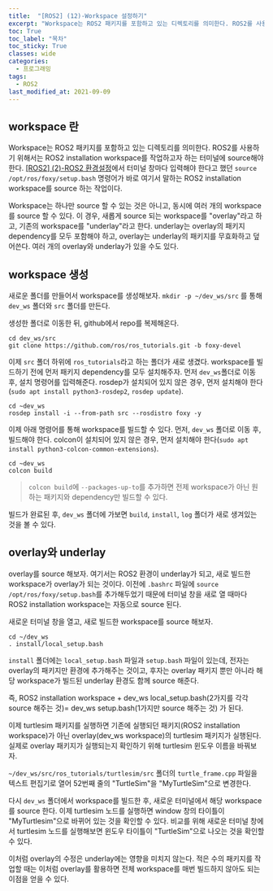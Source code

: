 ```yaml
---
title:  "[ROS2] (12)-Workspace 설정하기"
excerpt: "Workspace는 ROS2 패키지를 포함하고 있는 디렉토리를 의미한다. ROS2를 사용하기 위해서는 ROS2 installation workspace를 작업하고자 하는 터미널에 source해야 한다. "
toc: True
toc_label: "목차"
toc_sticky: True
classes: wide
categories:
  - 프로그래밍
tags:
  - ROS2
last_modified_at: 2021-09-09
---
```


## workspace 란
Workspace는 ROS2 패키지를 포함하고 있는 디렉토리를 의미한다. ROS2를 사용하기 위해서는 ROS2 installation workspace를 작업하고자 하는 터미널에 source해야 한다. <a href=https://sangteak601.github.io/%ED%94%84%EB%A1%9C%EA%B7%B8%EB%9E%98%EB%B0%8D/ROS2-_(2)-ROS2_%ED%99%98%EA%B2%BD%EC%84%A4%EC%A0%95> [ROS2] (2)-ROS2 환경설정</a>에서 터미널 창마다 입력해야 한다고 했던 `source /opt/ros/foxy/setup.bash` 명령어가 바로 여기서 말하는 ROS2 installation workspace를 source 하는 작업이다.

Workspace는 하나만 source 할 수 있는 것은 아니고, 동시에 여러 개의 workspace를 source 할 수 있다. 이 경우, 새롭게 source 되는 workspace를 "overlay"라고 하고, 기존의 workspace를 "underlay"라고 한다. underlay는 overlay의 패키지 dependency를 모두 포함해야 하고, overlay는 underlay의 패키지를 무효화하고 덮어쓴다. 여러 개의 overlay와 underlay가 있을 수도 있다.

## workspace 생성
새로운 폴더를 만들어서 workspace를 생성해보자. `mkdir -p ~/dev_ws/src` 를 통해 `dev_ws` 폴더와 `src` 폴더를 만든다.

생성한 폴더로 이동한 뒤, github에서 repo를 복제해온다.

```
cd dev_ws/src
git clone https://github.com/ros/ros_tutorials.git -b foxy-devel
```

이제 `src` 폴더 하위에 `ros_tutorials`라고 하는 폴더가 새로 생겼다. workspace를 빌드하기 전에 먼저 패키지 dependency를 모두 설치해주자. 먼저 `dev_ws`폴더로 이동 후, 설치 명령어를 입력해준다. rosdep가 설치되어 있지 않은 경우, 먼저 설치해야 한다(`sudo apt install python3-rosdep2`, `rosdep update`).

```
cd ~dev_ws
rosdep install -i --from-path src --rosdistro foxy -y
```

이제 아래 명령어를 통해 workspace를 빌드할 수 있다. 먼저, `dev_ws` 폴더로 이동 후, 빌드해야 한다. colcon이 설치되어 있지 않은 경우, 먼저 설치해야 한다(`sudo apt install python3-colcon-common-extensions`).

```
cd ~dev_ws
colcon build
```

> `colcon build`에 `--packages-up-to`를 추가하면 전제 workspace가 아닌 원하는 패키지와 dependency만 빌드할 수 있다. 

빌드가 완료된 후, `dev_ws` 폴더에 가보면 `build`, `install`, `log` 폴더가 새로 생겨있는 것을 볼 수 있다.

## overlay와 underlay
overlay를 source 해보자. 여기서는 ROS2 환경이 underlay가 되고, 새로 빌드한 workspace가 overlay가 되는 것이다. 이전에 `.bashrc` 파일에 `source /opt/ros/foxy/setup.bash`를 추가해두었기 때문에 터미널 창을 새로 열 때마다 ROS2 installation workspace는 자동으로 source 된다.

새로운 터미널 창을 열고, 새로 빌드한 workspace를 source 해보자.

```
cd ~/dev_ws
. install/local_setup.bash
```

`install` 폴더에는 `local_setup.bash` 파일과 `setup.bash` 파일이 있는데, 전자는 overlay의 패키지만 환경에 추가해주는 것이고, 후자는 overlay 패키지 뿐만 아니라 해당 workspace가 빌드된 underlay 환경도 함께 source 해준다. 

즉, ROS2 installation workspace + dev_ws local_setup.bash(2가지를 각각 source 해주는 것)= dev_ws setup.bash(1가지만 source 해주는 것) 가 된다.

이제 turtlesim 패키지를 실행하면 기존에 실행되던 패키지(ROS2 installation workspace)가 아닌 overlay(dev_ws workspace)의 turtlesim 패키지가 실행된다. 실제로 overlay 패키지가 실행되는지 확인하기 위해 turtlesim 윈도우 이름을 바꿔보자.

`~/dev_ws/src/ros_tutorials/turtlesim/src` 폴더의 `turtle_frame.cpp` 파일을 텍스트 편집기로 열어 52번째 줄의 "TurtleSim"을 "MyTurtleSim"으로 변경한다.

다시 `dev_ws` 폴더에서 workspace를 빌드한 후, 새로운 터미널에서 해당 workspace를 source 한다. 이제 turtlesim 노드를 실행하면 window 창의 타이틀이 "MyTurtlesim"으로 바뀌어 있는 것을 확인할 수 있다. 비교를 위해 새로운 터미널 창에서 turtlesim 노드를 실행해보면 윈도우 타이틀이 "TurtleSim"으로 나오는 것을 확인할 수 있다.

이처럼 overlay의 수정은 underlay에는 영향을 미치지 않는다. 적은 수의 패키지를 작업할 때는 이처럼 overlay를 활용하면 전체 workspace를 매번 빌드하지 않아도 되는 이점을 얻을 수 있다.
